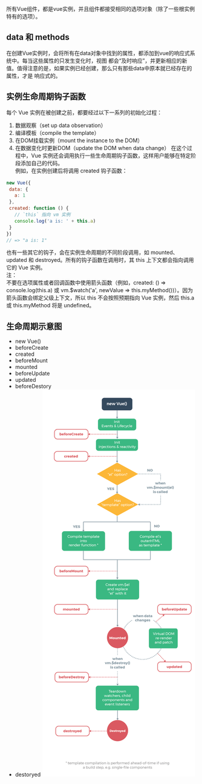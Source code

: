 所有Vue组件，都是vue实例，并且组件都接受相同的选项对象（除了一些根实例特有的选项）。
## data 和 methods
 在创建Vue实例时，会将所有在data对象中找到的属性，都添加到vue的响应式系统中。每当这些属性的只发生变化时，视图
 都会“及时响应”，并更新相应的新值。值得注意的是，如果实例已经创建，那么只有那些data中原本就已经存在的属性，才是
 响应式的。
## 实例生命周期钩子函数
 每个 Vue 实例在被创建之前，都要经过以下一系列的初始化过程：
 1. 数据观察（set up data observation）
 2. 编译模板（compile the template）
 3. 在DOM挂载实例（mount the instance to the DOM）
 4. 在数据变化时更新DOM（update the DOM when data change） 
在这个过程中，Vue 实例还会调用执行一些生命周期钩子函数，这样用户能够在特定阶段添加自己的代码。  
例如，在实例创建后将调用 created 钩子函数：  
 ```js
 new Vue({
  data: {
    a: 1
  },
  created: function () {
    // `this` 指向 vm 实例
    console.log('a is: ' + this.a)
  }
})
// => "a is: 1"
 ```
 也有一些其它的钩子，会在实例生命周期的不同阶段调用，如 mounted、updated 和 destroyed。所有的钩子函数在调用时，其 this 上下文都会指向调用它的 Vue 实例。   
 注：     
 不要在选项属性或者回调函数中使用箭头函数（例如，created: () => console.log(this.a) 或 vm.$watch('a', newValue => this.myMethod())）。因为箭头函数会绑定父级上下文，所以 this 不会按照预期指向 Vue 实例，然后 this.a 或 this.myMethod 将是 undefined。 

 ## 生命周期示意图
 - new Vue()
 - beforeCreate
 - created
 - beforeMount
 - mounted
 - beforeUpdate
 - updated
 - beforeDestory
 - destoryed
 ![](../img/lifecycle.png)
